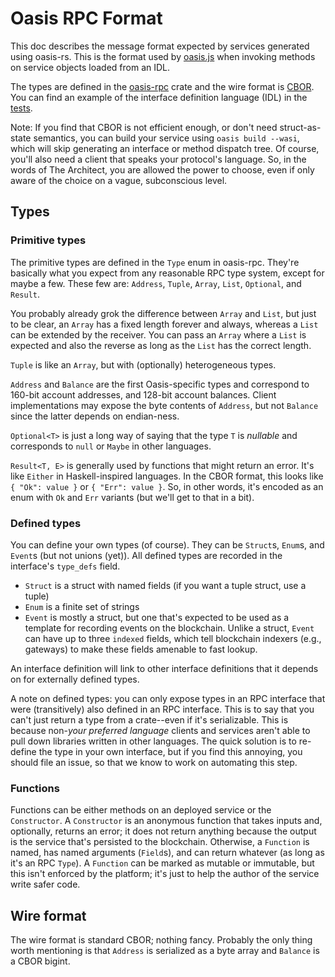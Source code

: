 # Oasis RPC Format

This doc describes the message format expected by services generated using oasis-rs.
This is the format used by [oasis.js](https://github.com/oasislabs/oasis.js) when invoking methods on service objects loaded from an IDL.

The types are defined in the [oasis-rpc](/oasis-rpc/src/lib.rs) crate and the wire format is [CBOR](https://tools.ietf.org/html/rfc7049).
You can find an example of the interface definition language (IDL) in the [tests](/tests/idl-gen/res/TestService.json).

Note: If you find that CBOR is not efficient enough, or don't need struct-as-state semantics, you can build your service using `oasis build --wasi`, which will skip generating an interface or method dispatch tree.
Of course, you'll also need a client that speaks your protocol's language.
So, in the words of The Architect, you are allowed the power to choose, even if only aware of the choice on a vague, subconscious level.

## Types

### Primitive types

The primitive types are defined in the `Type` enum in oasis-rpc.
They're basically what you expect from any reasonable RPC type system, except for maybe a few.
These few are: `Address`, `Tuple`, `Array`, `List`, `Optional`, and `Result`.

You probably already grok the difference between `Array` and `List`, but just to be clear, an `Array` has a fixed length forever and always, whereas a `List` can be extended by the receiver.
You can pass an `Array` where a `List` is expected and also the reverse as long as the `List` has the correct length.

`Tuple` is like an `Array`, but with (optionally) heterogeneous types.

`Address` and `Balance` are the first Oasis-specific types and correspond to 160-bit account addresses, and 128-bit account balances.
Client implementations may expose the byte contents of `Address`, but not `Balance` since the latter depends on endian-ness.

`Optional<T>` is just a long way of saying that the type `T` is _nullable_ and corresponds to `null` or `Maybe` in other languages.

`Result<T, E>` is generally used by functions that might return an error.
It's like `Either` in Haskell-inspired languages.
In the CBOR format, this looks like `{ "Ok": value }` or `{ "Err": value }`.
So, in other words, it's encoded as an enum with `Ok` and `Err` variants (but we'll get to that in a bit).

### Defined types

You can define your own types (of course).
They can be `Struct`s, `Enum`s, and `Event`s (but not unions (yet)).
All defined types are recorded in the interface's `type_defs` field.

* `Struct` is a struct with named fields (if you want a tuple struct, use a tuple)
* `Enum` is a finite set of strings
* `Event` is mostly a struct, but one that's expected to be used as a template for recording events on the blockchain.
  Unlike a struct, `Event` can have up to three `indexed` fields, which tell blockchain indexers (e.g.,  gateways) to make these fields amenable to fast lookup.

An interface definition will link to other interface definitions that it depends on for externally defined types.

A note on defined types: you can only expose types in an RPC interface that were (transitively) also defined in an RPC interface.
This is to say that you can't just return a type from a crate--even if it's serializable.
This is because non-*your preferred language* clients and services aren't able to pull down libraries written in other languages.
The quick solution is to re-define the type in your own interface, but if you find this annoying, you should file an issue, so that we know to work on automating this step.

### Functions

Functions can be either methods on an deployed service or the `Constructor`.
A `Constructor` is an anonymous function that takes inputs and, optionally, returns an error; it does not return anything because the output is the service that's persisted to the blockchain.
Otherwise, a `Function` is named, has named arguments (`Field`s), and can return whatever (as long as it's an RPC `Type`).
A `Function` can be marked as mutable or immutable, but this isn't enforced by the platform; it's just to help the author of the service write safer code.

## Wire format

The wire format is standard CBOR; nothing fancy.
Probably the only thing worth mentioning is that `Address` is serialized as a byte array and `Balance` is a CBOR bigint.
